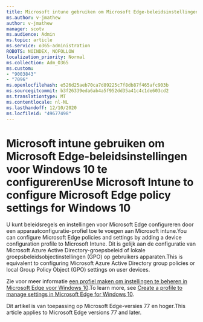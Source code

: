 ```yaml
---
title: Microsoft intune gebruiken om Microsoft Edge-beleidsinstellingen voor Windows 10 te configureren
ms.author: v-jmathew
author: v-jmathew
manager: scotv
ms.audience: Admin
ms.topic: article
ms.service: o365-administration
ROBOTS: NOINDEX, NOFOLLOW
localization_priority: Normal
ms.collection: Adm_O365
ms.custom:
- "9003843"
- "7096"
ms.openlocfilehash: e526d25aeb70ca7d89225c7f8db87f465afc903b
ms.sourcegitcommit: b3f26339eda6ab4a5f952dd35a41c4c1de603cd2
ms.translationtype: MT
ms.contentlocale: nl-NL
ms.lasthandoff: 12/10/2020
ms.locfileid: "49677498"
---
```

# <a name="use-microsoft-intune-to-configure-microsoft-edge-policy-settings-for-windows-10"></a><span data-ttu-id="2c50a-102">Microsoft intune gebruiken om Microsoft Edge-beleidsinstellingen voor Windows 10 te configureren</span><span class="sxs-lookup"><span data-stu-id="2c50a-102">Use Microsoft Intune to configure Microsoft Edge policy settings for Windows 10</span></span>

<span data-ttu-id="2c50a-103">U kunt beleidsregels en instellingen voor Microsoft Edge configureren door een apparaatconfiguratie-profiel toe te voegen aan Microsoft intune.</span><span class="sxs-lookup"><span data-stu-id="2c50a-103">You can configure Microsoft Edge policies and settings by adding a device configuration profile to Microsoft Intune.</span></span> <span data-ttu-id="2c50a-104">Dit is gelijk aan de configuratie van Microsoft Azure Active Directory-groepsbeleid of lokale groepsbeleidsobjectinstellingen (GPO) op gebruikers apparaten.</span><span class="sxs-lookup"><span data-stu-id="2c50a-104">This is equivalent to configuring Microsoft Azure Active Directory group policies or local Group Policy Object (GPO) settings on user devices.</span></span>

<span data-ttu-id="2c50a-105">Zie voor meer informatie [een profiel maken om instellingen te beheren in Microsoft Edge voor Windows 10](https://go.microsoft.com/fwlink/?linkid=2133700).</span><span class="sxs-lookup"><span data-stu-id="2c50a-105">To learn more, see [Create a profile to manage settings in Microsoft Edge for Windows 10](https://go.microsoft.com/fwlink/?linkid=2133700).</span></span>

<span data-ttu-id="2c50a-106">Dit artikel is van toepassing op Microsoft Edge-versies 77 en hoger.</span><span class="sxs-lookup"><span data-stu-id="2c50a-106">This article applies to Microsoft Edge versions 77 and later.</span></span>
